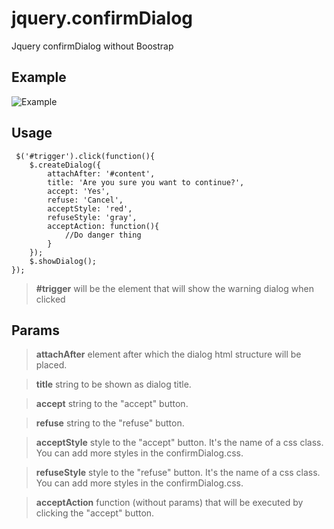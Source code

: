 # jquery.confirmDialog
Jquery confirmDialog without Boostrap

## Example
![Example](https://i.gyazo.com/55265fec5a154308982fa30f0c2f4b02.png)

## Usage

```
 $('#trigger').click(function(){
	$.createDialog({
		attachAfter: '#content',
		title: 'Are you sure you want to continue?',
		accept: 'Yes',
		refuse: 'Cancel',
		acceptStyle: 'red',
		refuseStyle: 'gray',
		acceptAction: function(){
			//Do danger thing
		}
	});
	$.showDialog();
});
```

> **#trigger** will be the element that will show the warning dialog when clicked


## Params

> **attachAfter** element after which the dialog html structure will be placed.

> **title** string to be shown as dialog title.

> **accept** string to the "accept" button.

> **refuse** string to the "refuse" button.

> **acceptStyle** style to the "accept" button. It's the name of a css class. You can add more styles in the confirmDialog.css.

> **refuseStyle** style to the "refuse" button. It's the name of a css class. You can add more styles in the confirmDialog.css.

> **acceptAction** function (without params) that will be executed by clicking the "accept" button.
